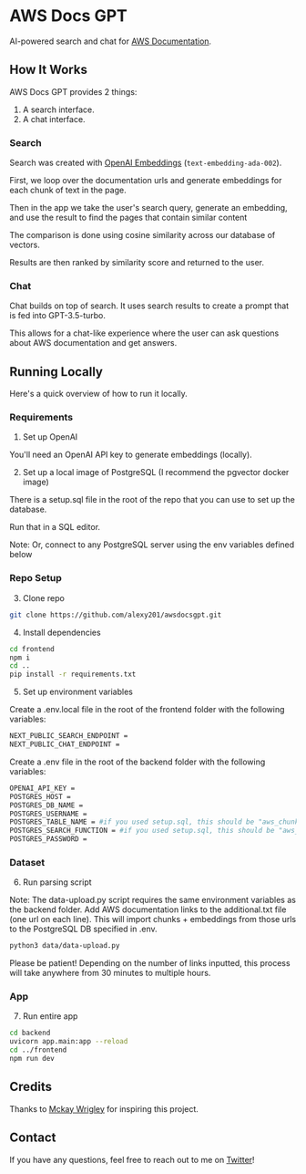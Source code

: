 # AWS Docs GPT

AI-powered search and chat for [AWS Documentation](https://docs.aws.amazon.com/).

## How It Works

AWS Docs GPT provides 2 things:

1. A search interface.
2. A chat interface.

### Search

Search was created with [OpenAI Embeddings](https://platform.openai.com/docs/guides/embeddings) (`text-embedding-ada-002`).

First, we loop over the documentation urls and generate embeddings for each chunk of text in the page.

Then in the app we take the user's search query, generate an embedding, and use the result to find the pages that contain similar content 

The comparison is done using cosine similarity across our database of vectors.

Results are then ranked by similarity score and returned to the user.

### Chat

Chat builds on top of search. It uses search results to create a prompt that is fed into GPT-3.5-turbo.

This allows for a chat-like experience where the user can ask questions about AWS documentation and get answers.

## Running Locally

Here's a quick overview of how to run it locally.

### Requirements

1. Set up OpenAI

You'll need an OpenAI API key to generate embeddings (locally).

2. Set up a local image of PostgreSQL (I recommend the pgvector docker image)

There is a setup.sql file in the root of the repo that you can use to set up the database.

Run that in a SQL editor.

Note: Or, connect to any PostgreSQL server using the env variables defined below

### Repo Setup

3. Clone repo

```bash
git clone https://github.com/alexy201/awsdocsgpt.git
```

4. Install dependencies

```bash
cd frontend
npm i
cd ..
pip install -r requirements.txt
```

5. Set up environment variables

Create a .env.local file in the root of the frontend folder with the following variables:

```bash
NEXT_PUBLIC_SEARCH_ENDPOINT =
NEXT_PUBLIC_CHAT_ENDPOINT = 
```

Create a .env file in the root of the backend folder with the following variables:

```bash
OPENAI_API_KEY = 
POSTGRES_HOST = 
POSTGRES_DB_NAME = 
POSTGRES_USERNAME = 
POSTGRES_TABLE_NAME = #if you used setup.sql, this should be "aws_chunks"
POSTGRES_SEARCH_FUNCTION = #if you used setup.sql, this should be "aws_gpt_search"
POSTGRES_PASSWORD = 
```

### Dataset

6. Run parsing script

Note: The data-upload.py script requires the same environment variables as the backend folder. Add AWS documentation links to the additional.txt file (one url on each line). This will import chunks + embeddings from those urls to the PostgreSQL DB specified in .env.

```bash
python3 data/data-upload.py
```

Please be patient! Depending on the number of links inputted, this process will take anywhere from 30 minutes to multiple hours.

### App

7. Run entire app

```bash
cd backend
uvicorn app.main:app --reload
cd ../frontend
npm run dev
```

## Credits

Thanks to [Mckay Wrigley](https://github.com/mckaywrigley) for inspiring this project.

## Contact

If you have any questions, feel free to reach out to me on [Twitter](https://twitter.com/sima_alexx)!